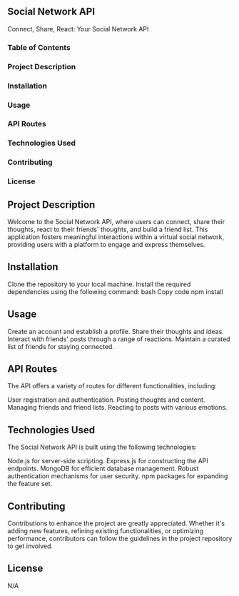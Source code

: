## Social Network API
Connect, Share, React: Your Social Network API

### Table of Contents
### Project Description
### Installation
### Usage
### API Routes
### Technologies Used
### Contributing
### License

## Project Description

Welcome to the Social Network API, where users can connect, share their thoughts, react to their friends' thoughts, and build a friend list. This application fosters meaningful interactions within a virtual social network, providing users with a platform to engage and express themselves.

## Installation

Clone the repository to your local machine.
Install the required dependencies using the following command:
bash
Copy code
npm install
## Usage

Create an account and establish a profile.
Share their thoughts and ideas.
Interact with friends' posts through a range of reactions.
Maintain a curated list of friends for staying connected.

## API Routes
The API offers a variety of routes for different functionalities, including:

User registration and authentication.
Posting thoughts and content.
Managing friends and friend lists.
Reacting to posts with various emotions.

## Technologies Used
The Social Network API is built using the following technologies:

Node.js for server-side scripting.
Express.js for constructing the API endpoints.
MongoDB for efficient database management.
Robust authentication mechanisms for user security.
npm packages for expanding the feature set.

## Contributing
Contributions to enhance the project are greatly appreciated. Whether it's adding new features, refining existing functionalities, or optimizing performance, contributors can follow the guidelines in the project repository to get involved.

## License
N/A


